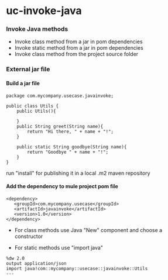 # uc-invoke-java

### Invoke Java methods

- Invoke class method from a jar in pom dependencies
- Invoke static method from a jar in pom dependencies
- Invoke class method from the project source folder

### External jar file
#### Build a jar file
```
package com.mycompany.usecase.javainvoke;

public class Utils {
    public Utils(){

    }
    public String greet(String name){
        return "Hi there, " + name + "!";
    }

    public static String goodbye(String name){
        return "Goodbye " + name + "!";
    }
}
```
run "install" for publishing it in a local .m2 maven repository

#### Add the dependency to mule project pom file

```
<dependency>
   <groupId>com.mycompany.usecase</groupId>
   <artifactId>javainvoke</artifactId>
   <version>1.0</version>
</dependency>
```

- For class methods use Java "New" component and choose a constructor

- For static methods use "import java"

```
%dw 2.0
output application/json
import java!com::mycompany::usecase::javainvoke::Utils
---
```


